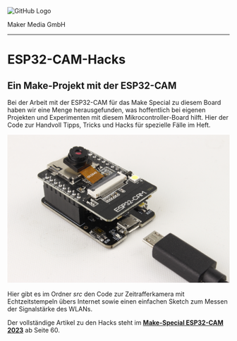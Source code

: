 ![GitHub Logo](http://www.heise.de/make/icons/make_logo.png)

Maker Media GmbH

***

# ESP32-CAM-Hacks

## Ein Make-Projekt mit der ESP32-CAM

Bei der Arbeit mit der ESP32-CAM für das Make Special zu diesem Board haben wir eine Menge herausgefunden, was hoffentlich bei eigenen Projekten und Experimenten mit diesem Mikrocontroller-Board hilft. Hier der Code zur Handvoll Tipps, Tricks und Hacks für spezielle Fälle im Heft. 

![Aufmacherbild aus dem Heft](./doc/esp32c.jpg)

Hier gibt es im Ordner _src_ den Code zur Zeitrafferkamera mit Echtzeitstempeln übers Internet sowie einen einfachen Sketch zum Messen der Signalstärke des WLANs.

Der vollständige Artikel zu den Hacks steht im **[Make-Special ESP32-CAM 2023](https://shop.heise.de/make-esp32-cam-special-2023-board-ov2640?wt_mc=intern.shop.shop.make_esp32cam.t5.textlink.textlink)** ab Seite 60.
